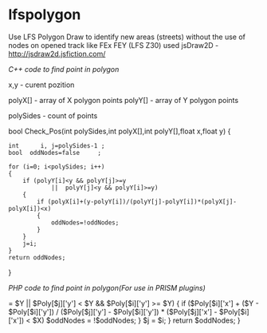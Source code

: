 # lfspolygon

Use LFS Polygon Draw to identify new areas (streets) without the use of nodes on opened track like FEx FEY (LFS Z30)
used jsDraw2D  - http://jsdraw2d.jsfiction.com/

*C++ code to find point in polygon*

x,y - curent pozition

polyX[] - array of X polygon points
polyY[] - array of Y polygon points

polySides - count of points

bool Check_Pos(int polySides,int polyX[],int polyY[],float x,float y)
{

    int      i, j=polySides-1 ;
    bool  oddNodes=false     ;

    for (i=0; i<polySides; i++)
    {
        if (polyY[i]<y && polyY[j]>=y
                ||  polyY[j]<y && polyY[i]>=y)
        {
            if (polyX[i]+(y-polyY[i])/(polyY[j]-polyY[i])*(polyX[j]-polyX[i])<x)
            {
                oddNodes=!oddNodes;
            }
        }
        j=i;
    }
    return oddNodes;
}

*PHP code to find point in polygon(For use in PRISM plugins)*

<?php
    public function isInPoly($X, $Y, $Poly)
    {
        $polySides = count($Poly);
        $j = $polySides - 1;
        $oddNodes = false;

        for ($i=0; $i < $polySides; $i++)
        {
            if ($Poly[$i]['y'] < $Y && $Poly[$j]['y'] >= $Y || $Poly[$j]['y'] < $Y && $Poly[$i]['y'] >= $Y)
            {
                if ($Poly[$i]['x'] + ($Y - $Poly[$i]['y']) / ($Poly[$j]['y'] - $Poly[$i]['y']) * ($Poly[$j]['x'] - $Poly[$i]['x']) < $X)
                    $oddNodes = !$oddNodes;
            }
            $j = $i;
        }
        return $oddNodes;
    }
